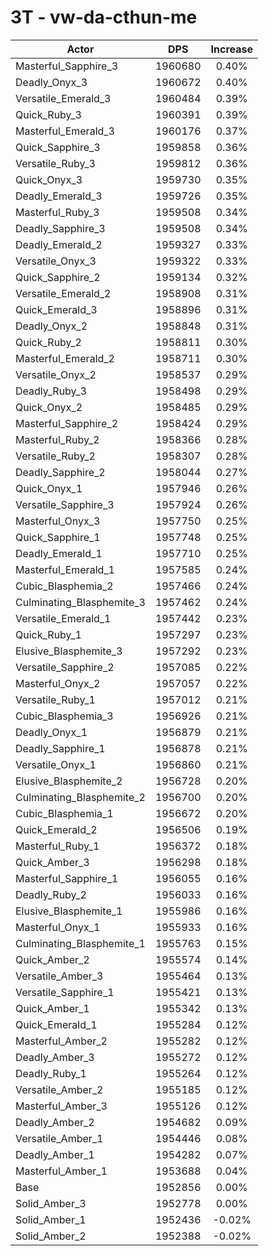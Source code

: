 # 3T - vw-da-cthun-me
| Actor | DPS | Increase |
|---|:---:|:---:|
|Masterful_Sapphire_3|1960680|0.40%|
|Deadly_Onyx_3|1960672|0.40%|
|Versatile_Emerald_3|1960484|0.39%|
|Quick_Ruby_3|1960391|0.39%|
|Masterful_Emerald_3|1960176|0.37%|
|Quick_Sapphire_3|1959858|0.36%|
|Versatile_Ruby_3|1959812|0.36%|
|Quick_Onyx_3|1959730|0.35%|
|Deadly_Emerald_3|1959726|0.35%|
|Masterful_Ruby_3|1959508|0.34%|
|Deadly_Sapphire_3|1959508|0.34%|
|Deadly_Emerald_2|1959327|0.33%|
|Versatile_Onyx_3|1959322|0.33%|
|Quick_Sapphire_2|1959134|0.32%|
|Versatile_Emerald_2|1958908|0.31%|
|Quick_Emerald_3|1958896|0.31%|
|Deadly_Onyx_2|1958848|0.31%|
|Quick_Ruby_2|1958811|0.30%|
|Masterful_Emerald_2|1958711|0.30%|
|Versatile_Onyx_2|1958537|0.29%|
|Deadly_Ruby_3|1958498|0.29%|
|Quick_Onyx_2|1958485|0.29%|
|Masterful_Sapphire_2|1958424|0.29%|
|Masterful_Ruby_2|1958366|0.28%|
|Versatile_Ruby_2|1958307|0.28%|
|Deadly_Sapphire_2|1958044|0.27%|
|Quick_Onyx_1|1957946|0.26%|
|Versatile_Sapphire_3|1957924|0.26%|
|Masterful_Onyx_3|1957750|0.25%|
|Quick_Sapphire_1|1957748|0.25%|
|Deadly_Emerald_1|1957710|0.25%|
|Masterful_Emerald_1|1957585|0.24%|
|Cubic_Blasphemia_2|1957466|0.24%|
|Culminating_Blasphemite_3|1957462|0.24%|
|Versatile_Emerald_1|1957442|0.23%|
|Quick_Ruby_1|1957297|0.23%|
|Elusive_Blasphemite_3|1957292|0.23%|
|Versatile_Sapphire_2|1957085|0.22%|
|Masterful_Onyx_2|1957057|0.22%|
|Versatile_Ruby_1|1957012|0.21%|
|Cubic_Blasphemia_3|1956926|0.21%|
|Deadly_Onyx_1|1956879|0.21%|
|Deadly_Sapphire_1|1956878|0.21%|
|Versatile_Onyx_1|1956860|0.21%|
|Elusive_Blasphemite_2|1956728|0.20%|
|Culminating_Blasphemite_2|1956700|0.20%|
|Cubic_Blasphemia_1|1956672|0.20%|
|Quick_Emerald_2|1956506|0.19%|
|Masterful_Ruby_1|1956372|0.18%|
|Quick_Amber_3|1956298|0.18%|
|Masterful_Sapphire_1|1956055|0.16%|
|Deadly_Ruby_2|1956033|0.16%|
|Elusive_Blasphemite_1|1955986|0.16%|
|Masterful_Onyx_1|1955933|0.16%|
|Culminating_Blasphemite_1|1955763|0.15%|
|Quick_Amber_2|1955574|0.14%|
|Versatile_Amber_3|1955464|0.13%|
|Versatile_Sapphire_1|1955421|0.13%|
|Quick_Amber_1|1955342|0.13%|
|Quick_Emerald_1|1955284|0.12%|
|Masterful_Amber_2|1955282|0.12%|
|Deadly_Amber_3|1955272|0.12%|
|Deadly_Ruby_1|1955264|0.12%|
|Versatile_Amber_2|1955185|0.12%|
|Masterful_Amber_3|1955126|0.12%|
|Deadly_Amber_2|1954682|0.09%|
|Versatile_Amber_1|1954446|0.08%|
|Deadly_Amber_1|1954282|0.07%|
|Masterful_Amber_1|1953688|0.04%|
|Base|1952856|0.00%|
|Solid_Amber_3|1952778|0.00%|
|Solid_Amber_1|1952436|-0.02%|
|Solid_Amber_2|1952388|-0.02%|
